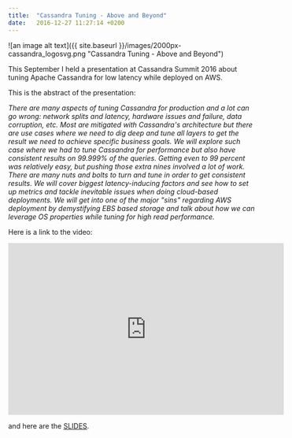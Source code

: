 ```yaml
---
title:  "Cassandra Tuning - Above and Beyond"
date:   2016-12-27 11:27:14 +0200
---
```


![an image alt text]({{ site.baseurl }}/images/2000px-cassandra_logosvg.png "Cassandra Tuning - Above and Beyond")

This September I held a presentation at Cassandra Summit 2016 about tuning Apache Cassandra for low latency while deployed on AWS.

This is the abstract of the presentation:

*There are many aspects of tuning Cassandra for production and a lot can go wrong: network splits and latency, hardware issues and failure, data corruption, etc. Most are mitigated with Cassandra's architecture but there are use cases where we need to dig deep and tune all layers to get the result we need to achieve specific business goals.
We will explore such case where we had to tune Cassandra for performance but also have consistent results on 99.999% of the queries. Getting even to 99 percent was relatively easy, but pushing those extra nines involved a lot of work. There are many nuts and bolts to turn and tune in order to get consistent results.
We will cover biggest latency-inducing factors and see how to set up metrics and tackle inevitable issues when doing cloud-based deployments. We will get into one of the major "sins" regarding AWS deployment by demystifying EBS based storage and talk about how we can leverage OS properties while tuning for high read performance.*

Here is a link to the video:

<p><iframe width="560" height="349" src="https://www.youtube.com/embed/bQRjfHwjAL4?feature=oembed" frameborder="0" allowfullscreen=""></iframe></p>

and here are the [SLIDES][cassandra-summit-2016-slides].

[cassandra-summit-2016-slides]: http://www.slideshare.net/DataStax/cassandra-tuning-above-and-beyond-matija-gobec-smartcat-cassandra-summit-2016
